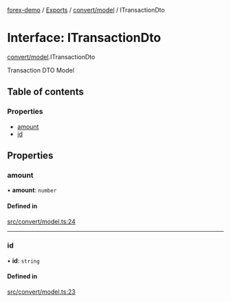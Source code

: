 [forex-demo](../README.md) / [Exports](../modules.md) / [convert/model](../modules/convert_model.md) / ITransactionDto

# Interface: ITransactionDto

[convert/model](../modules/convert_model.md).ITransactionDto

Transaction DTO Model

## Table of contents

### Properties

- [amount](convert_model.ITransactionDto.md#amount)
- [id](convert_model.ITransactionDto.md#id)

## Properties

### amount

• **amount**: `number`

#### Defined in

[src/convert/model.ts:24](https://github.com/suphero/forex-demo/blob/e73074c/src/convert/model.ts#L24)

---

### id

• **id**: `string`

#### Defined in

[src/convert/model.ts:23](https://github.com/suphero/forex-demo/blob/e73074c/src/convert/model.ts#L23)
